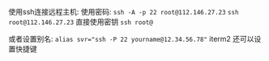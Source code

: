 使用ssh连接远程主机:
使用密码:
`ssh -A -p 22 root@112.146.27.23`
`ssh root@112.146.27.23`
直接使用密钥
`ssh root@`

或者设置别名:
`alias svr="ssh -P 22 yourname@12.34.56.78"`
iterm2 还可以设置快捷键